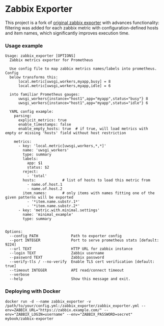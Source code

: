 # Zabbix Exporter

This project is a fork of [original zabbix exporter](https://github.com/MyBook/zabbix-exporter) 
with advances functionality: 
filtering was added for each zabbix metric with configuration-defined hosts and item names, which significantly 
improves execution time.

### Usage example
```shell
Usage: zabbix_exporter [OPTIONS]
  Zabbix metrics exporter for Prometheus

  Use config file to map zabbix metrics names/labels into prometheus. Config
  below transforms this:
      local.metric[uwsgi,workers,myapp,busy] = 8
      local.metric[uwsgi,workers,myapp,idle] = 6

  into familiar Prometheus gauges:
      uwsgi_workers{instance="host1",app="myapp",status="busy"} 8
      uwsgi_workers{instance="host1",app="myapp",status="idle"} 6

  YAML config example:
    parsing:
      explicit_metrics: true
      enable_timestamps: false
      enable_empty_hosts: true  # if true, will load metrics with empty or missing 'hosts' field without host restriction
    
    metrics:
      - key: 'local.metric[uwsgi,workers,*,*]'
        name: 'uwsgi_workers'
        type: summary
        labels:
          app: $1
          status: $2
        reject:
          - 'total'
        hosts:            # list of hosts to load this metric from
          - name.of.host.1
          - name.of.host.2
        item_names:       # only items with names fitting one of the given patterns will be exported
          - '*item.name.substr.1*'
          - '*item.name.substr.2*'
      - key: 'metric.with.minimal.settings'
        name: 'minimal_example'
        type: summary


Options:
  --config PATH               Path to exporter config
  --port INTEGER              Port to serve prometheus stats [default: 9224]
  --url TEXT                  HTTP URL for zabbix instance
  --login TEXT                Zabbix username
  --password TEXT             Zabbix password
  --verify-tls / --no-verify  Enable TLS cert verification [default: true]
  --timeout INTEGER           API read/connect timeout
  --verbose
  --help                      Show this message and exit.

```    

### Deploying with Docker
```shell
docker run -d --name zabbix_exporter -v /path/to/your/config.yml:/zabbix_exporter/zabbix_exporter.yml --env=ZABBIX_URL="https://zabbix.example.com/" --env="ZABBIX_LOGIN=username" --env="ZABBIX_PASSWORD=secret" mybook/zabbix-exporter
```